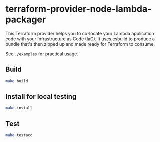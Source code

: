 # terraform-provider-node-lambda-packager

This Terraform provider helps you to co-locate your Lambda application code
with your Infrastructure as Code (IaC). It uses esbuild to produce a bundle
that's then zipped up and made ready for Terraform to consume.

See `./examples` for practical usage.

## Build

```bash
make build
```

## Install for local testing

```bash
make install
```

## Test

```bash
make testacc
```
